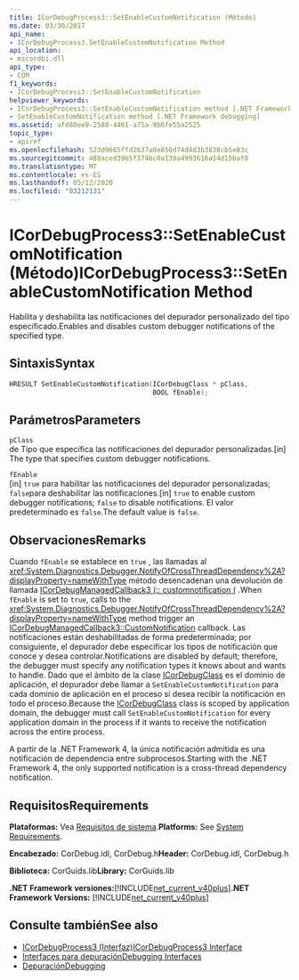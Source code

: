 ```yaml
---
title: ICorDebugProcess3::SetEnableCustomNotification (Método)
ms.date: 03/30/2017
api_name:
- ICorDebugProcess3.SetEnableCustomNotification Method
api_location:
- mscordbi.dll
api_type:
- COM
f1_keywords:
- ICorDebugProcess3::SetEnableCustomNotification
helpviewer_keywords:
- ICorDebugProcess3::SetEnableCustomNotification method [.NET Framework debugging]
- SetEnableCustomNotification method [.NET Framework debugging]
ms.assetid: afd88ee9-2589-4461-a75a-9b6fe55a2525
topic_type:
- apiref
ms.openlocfilehash: 523d9665ffd2637a0e856d74d4d3b3838cb5e83c
ms.sourcegitcommit: 488aced39b5f374bc0a139a4993616a54d15baf0
ms.translationtype: MT
ms.contentlocale: es-ES
ms.lasthandoff: 05/12/2020
ms.locfileid: "83212131"
---
```

# <a name="icordebugprocess3setenablecustomnotification-method"></a><span data-ttu-id="a3455-102">ICorDebugProcess3::SetEnableCustomNotification (Método)</span><span class="sxs-lookup"><span data-stu-id="a3455-102">ICorDebugProcess3::SetEnableCustomNotification Method</span></span>
<span data-ttu-id="a3455-103">Habilita y deshabilita las notificaciones del depurador personalizado del tipo especificado.</span><span class="sxs-lookup"><span data-stu-id="a3455-103">Enables and disables custom debugger notifications of the specified type.</span></span>  
  
## <a name="syntax"></a><span data-ttu-id="a3455-104">Sintaxis</span><span class="sxs-lookup"><span data-stu-id="a3455-104">Syntax</span></span>  
  
```cpp  
HRESULT SetEnableCustomNotification(ICorDebugClass * pClass,  
                                    BOOL fEnable);  
```  
  
## <a name="parameters"></a><span data-ttu-id="a3455-105">Parámetros</span><span class="sxs-lookup"><span data-stu-id="a3455-105">Parameters</span></span>  
 `pClass`  
 <span data-ttu-id="a3455-106">de Tipo que especifica las notificaciones del depurador personalizadas.</span><span class="sxs-lookup"><span data-stu-id="a3455-106">[in] The type that specifies custom debugger notifications.</span></span>  
  
 `fEnable`  
 <span data-ttu-id="a3455-107">[in] `true` para habilitar las notificaciones del depurador personalizadas; `false`para deshabilitar las notificaciones.</span><span class="sxs-lookup"><span data-stu-id="a3455-107">[in] `true` to enable custom debugger notifications; `false` to disable notifications.</span></span> <span data-ttu-id="a3455-108">El valor predeterminado es `false`.</span><span class="sxs-lookup"><span data-stu-id="a3455-108">The default value is `false`.</span></span>  
  
## <a name="remarks"></a><span data-ttu-id="a3455-109">Observaciones</span><span class="sxs-lookup"><span data-stu-id="a3455-109">Remarks</span></span>  
 <span data-ttu-id="a3455-110">Cuando `fEnable` se establece en `true` , las llamadas al <xref:System.Diagnostics.Debugger.NotifyOfCrossThreadDependency%2A?displayProperty=nameWithType> método desencadenan una devolución de llamada [ICorDebugManagedCallback3 (:: customnotification (](icordebugmanagedcallback3-customnotification-method.md) .</span><span class="sxs-lookup"><span data-stu-id="a3455-110">When `fEnable` is set to `true`, calls to the <xref:System.Diagnostics.Debugger.NotifyOfCrossThreadDependency%2A?displayProperty=nameWithType> method trigger an [ICorDebugManagedCallback3::CustomNotification](icordebugmanagedcallback3-customnotification-method.md) callback.</span></span> <span data-ttu-id="a3455-111">Las notificaciones están deshabilitadas de forma predeterminada; por consiguiente, el depurador debe especificar los tipos de notificación que conoce y desea controlar.</span><span class="sxs-lookup"><span data-stu-id="a3455-111">Notifications are disabled by default; therefore, the debugger must specify any notification types it knows about and wants to handle.</span></span> <span data-ttu-id="a3455-112">Dado que el ámbito de la clase [ICorDebugClass](icordebug-interface.md) es el dominio de aplicación, el depurador debe llamar a `SetEnableCustomNotification` para cada dominio de aplicación en el proceso si desea recibir la notificación en todo el proceso.</span><span class="sxs-lookup"><span data-stu-id="a3455-112">Because the [ICorDebugClass](icordebug-interface.md) class is scoped by application domain, the debugger must call `SetEnableCustomNotification` for every application domain in the process if it wants to receive the notification across the entire process.</span></span>  
  
 <span data-ttu-id="a3455-113">A partir de la .NET Framework 4, la única notificación admitida es una notificación de dependencia entre subprocesos.</span><span class="sxs-lookup"><span data-stu-id="a3455-113">Starting with the .NET Framework 4, the only supported notification is a cross-thread dependency notification.</span></span>  
  
## <a name="requirements"></a><span data-ttu-id="a3455-114">Requisitos</span><span class="sxs-lookup"><span data-stu-id="a3455-114">Requirements</span></span>  
 <span data-ttu-id="a3455-115">**Plataformas:** Vea [Requisitos de sistema](../../get-started/system-requirements.md).</span><span class="sxs-lookup"><span data-stu-id="a3455-115">**Platforms:** See [System Requirements](../../get-started/system-requirements.md).</span></span>  
  
 <span data-ttu-id="a3455-116">**Encabezado:** CorDebug.idl, CorDebug.h</span><span class="sxs-lookup"><span data-stu-id="a3455-116">**Header:** CorDebug.idl, CorDebug.h</span></span>  
  
 <span data-ttu-id="a3455-117">**Biblioteca:** CorGuids.lib</span><span class="sxs-lookup"><span data-stu-id="a3455-117">**Library:** CorGuids.lib</span></span>  
  
 <span data-ttu-id="a3455-118">**.NET Framework versiones:**[!INCLUDE[net_current_v40plus](../../../../includes/net-current-v40plus-md.md)]</span><span class="sxs-lookup"><span data-stu-id="a3455-118">**.NET Framework Versions:** [!INCLUDE[net_current_v40plus](../../../../includes/net-current-v40plus-md.md)]</span></span>  
  
## <a name="see-also"></a><span data-ttu-id="a3455-119">Consulte también</span><span class="sxs-lookup"><span data-stu-id="a3455-119">See also</span></span>

- [<span data-ttu-id="a3455-120">ICorDebugProcess3 (Interfaz)</span><span class="sxs-lookup"><span data-stu-id="a3455-120">ICorDebugProcess3 Interface</span></span>](icordebugprocess3-interface.md)
- [<span data-ttu-id="a3455-121">Interfaces para depuración</span><span class="sxs-lookup"><span data-stu-id="a3455-121">Debugging Interfaces</span></span>](debugging-interfaces.md)
- [<span data-ttu-id="a3455-122">Depuración</span><span class="sxs-lookup"><span data-stu-id="a3455-122">Debugging</span></span>](index.md)
